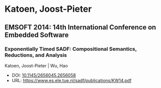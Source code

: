 # Katoen, Joost-Pieter

## EMSOFT 2014: 14th International Conference on Embedded Software

### Exponentially Timed SADF: Compositional Semantics, Reductions, and Analysis
Katoen, Joost-Pieter | Wu, Hao
* DOI: [10.1145/2656045.2656058](https://doi.org/10.1145/2656045.2656058)
* URL: <https://www.es.ele.tue.nl/sadf/publications/KW14.pdf>


